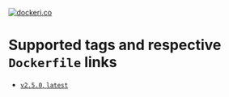[![dockeri.co](https://dockeri.co/image/creemama/certbot-dns-route53-renew-cron)](https://hub.docker.com/r/creemama/certbot-dns-route53-renew-cron)

# Supported tags and respective `Dockerfile` links

- [`v2.5.0`, `latest`](https://github.com/creemama/docker/blob/master/certbot-dns-route53-renew-cron/docker/Dockerfile)
